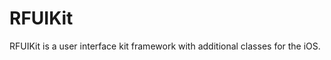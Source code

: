 RFUIKit
================

RFUIKit is a user interface kit framework with additional classes for the iOS.